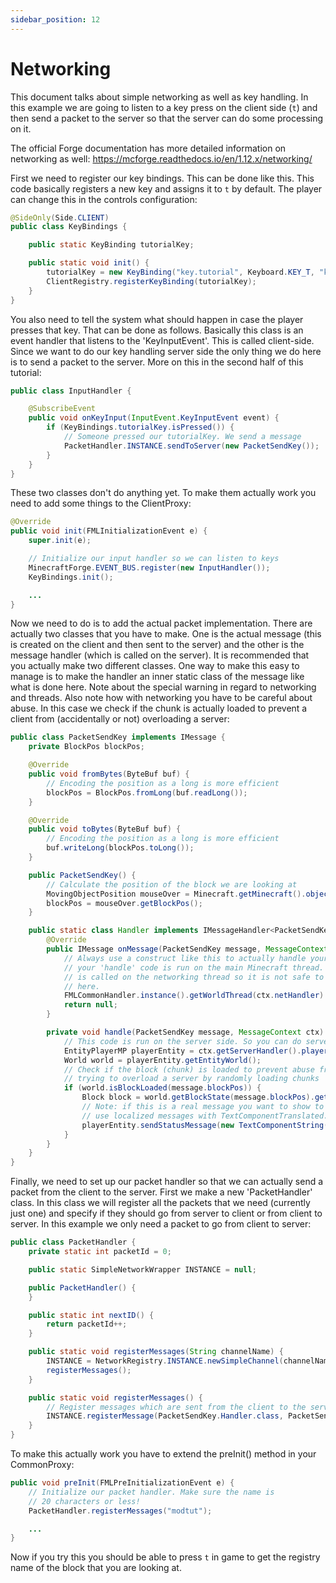 ```yaml
---
sidebar_position: 12
---
```


# Networking

This document talks about simple networking as well as key handling.
In this example we are going to listen to a key press on the client side (`t`) and then send a packet to the server so that the server can do some processing on it.

The official Forge documentation has more detailed information on networking as well: https://mcforge.readthedocs.io/en/1.12.x/networking/

First we need to register our key bindings.
This can be done like this. This code basically registers a new key and assigns it to `t` by default.
The player can change this in the controls configuration:

```java
@SideOnly(Side.CLIENT)
public class KeyBindings {

    public static KeyBinding tutorialKey;

    public static void init() {
        tutorialKey = new KeyBinding("key.tutorial", Keyboard.KEY_T, "key.categories.modtut");
        ClientRegistry.registerKeyBinding(tutorialKey);
    }
}
```

You also need to tell the system what should happen in case the player presses that key.
That can be done as follows. Basically this class is an event handler that listens to the 'KeyInputEvent'.
This is called client-side.
Since we want to do our key handling server side the only thing we do here is to send a packet to the server.
More on this in the second half of this tutorial:

```java
public class InputHandler {

    @SubscribeEvent
    public void onKeyInput(InputEvent.KeyInputEvent event) {
        if (KeyBindings.tutorialKey.isPressed()) {
            // Someone pressed our tutorialKey. We send a message
            PacketHandler.INSTANCE.sendToServer(new PacketSendKey());
        }
    }
}
```

These two classes don't do anything yet.
To make them actually work you need to add some things to the ClientProxy:

```java
@Override
public void init(FMLInitializationEvent e) {
    super.init(e);

    // Initialize our input handler so we can listen to keys
    MinecraftForge.EVENT_BUS.register(new InputHandler());
    KeyBindings.init();

    ...
}
```

Now we need to do is to add the actual packet implementation.
There are actually two classes that you have to make.
One is the actual message (this is created on the client and then sent to the server) and the other is the message handler (which is called on the server).
It is recommended that you actually make two different classes.
One way to make this easy to manage is to make the handler an inner static class of the message like what is done here.
Note about the special warning in regard to networking and threads. Also note how with networking you have to be careful about abuse.
In this case we check if the chunk is actually loaded to prevent a client from (accidentally or not) overloading a server:

```java
public class PacketSendKey implements IMessage {
    private BlockPos blockPos;

    @Override
    public void fromBytes(ByteBuf buf) {
        // Encoding the position as a long is more efficient
        blockPos = BlockPos.fromLong(buf.readLong());
    }

    @Override
    public void toBytes(ByteBuf buf) {
        // Encoding the position as a long is more efficient
        buf.writeLong(blockPos.toLong());
    }

    public PacketSendKey() {
        // Calculate the position of the block we are looking at
        MovingObjectPosition mouseOver = Minecraft.getMinecraft().objectMouseOver;
        blockPos = mouseOver.getBlockPos();
    }

    public static class Handler implements IMessageHandler<PacketSendKey, IMessage> {
        @Override
        public IMessage onMessage(PacketSendKey message, MessageContext ctx) {
            // Always use a construct like this to actually handle your message. This ensures that
            // your 'handle' code is run on the main Minecraft thread. 'onMessage' itself
            // is called on the networking thread so it is not safe to do a lot of things
            // here.
            FMLCommonHandler.instance().getWorldThread(ctx.netHandler).addScheduledTask(() -> handle(message, ctx));
            return null;
        }

        private void handle(PacketSendKey message, MessageContext ctx) {
            // This code is run on the server side. So you can do server-side calculations here
            EntityPlayerMP playerEntity = ctx.getServerHandler().player;
            World world = playerEntity.getEntityWorld();
            // Check if the block (chunk) is loaded to prevent abuse from a client
            // trying to overload a server by randomly loading chunks
            if (world.isBlockLoaded(message.blockPos)) {
                Block block = world.getBlockState(message.blockPos).getBlock();
                // Note: if this is a real message you want to show to a player and not a debug message you should
                // use localized messages with TextComponentTranslated.
                playerEntity.sendStatusMessage(new TextComponentString(TextFormatting.GREEN + "Hit block: " + block.getRegistryName()), false);
            }
        }
    }
}
```

Finally, we need to set up our packet handler so that we can actually send a packet from the client to the server. First we make a new 'PacketHandler' class. In this class we will register all the packets that we need (currently just one) and specify if they should go from server to client or from client to server. In this example we only need a packet to go from client to server:

```java
public class PacketHandler {
    private static int packetId = 0;

    public static SimpleNetworkWrapper INSTANCE = null;

    public PacketHandler() {
    }

    public static int nextID() {
        return packetId++;
    }

    public static void registerMessages(String channelName) {
        INSTANCE = NetworkRegistry.INSTANCE.newSimpleChannel(channelName);
        registerMessages();
    }

    public static void registerMessages() {
        // Register messages which are sent from the client to the server here:
        INSTANCE.registerMessage(PacketSendKey.Handler.class, PacketSendKey.class, nextID(), Side.SERVER);
    }
}
```

To make this actually work you have to extend the preInit() method in your CommonProxy:

```java
public void preInit(FMLPreInitializationEvent e) {
    // Initialize our packet handler. Make sure the name is
    // 20 characters or less!
    PacketHandler.registerMessages("modtut");

    ...
}
```

Now if you try this you should be able to press `t` in game to get the registry name of the block that you are looking at.
